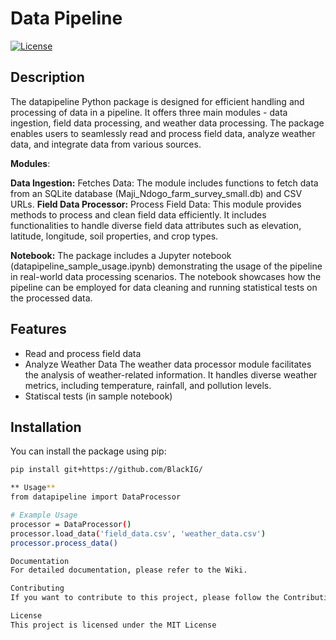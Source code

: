 # Data Pipeline
[![License](https://img.shields.io/badge/License-MIT-blue.svg)](https://opensource.org/licenses/MIT)

## Description
The datapipeline Python package is designed for efficient handling and processing of data in a pipeline. It offers three main modules - data ingestion, field data processing, and weather data processing. The package enables users to seamlessly read and process field data, analyze weather data, and integrate data from various sources.

**Modules**:

**Data Ingestion:**
Fetches Data: The module includes functions to fetch data from an SQLite database (Maji_Ndogo_farm_survey_small.db) and CSV URLs.
**Field Data Processor:**
Process Field Data: This module provides methods to process and clean field data efficiently. It includes functionalities to handle diverse field data attributes such as elevation, latitude, longitude, soil properties, and crop types.

**Notebook:**
The package includes a Jupyter notebook (datapipeline_sample_usage.ipynb) demonstrating the usage of the pipeline in real-world data processing scenarios. The notebook showcases how the pipeline can be employed for data cleaning and running statistical tests on the processed data.


## Features
- Read and process field data
- Analyze Weather Data The weather data processor module facilitates the analysis of weather-related information. It handles diverse weather metrics, including temperature, rainfall, and pollution levels.
- Statiscal tests (in sample notebook)

## Installation
You can install the package using pip:
```bash
pip install git+https://github.com/BlackIG/

** Usage**
from datapipeline import DataProcessor

# Example Usage
processor = DataProcessor()
processor.load_data('field_data.csv', 'weather_data.csv')
processor.process_data()

Documentation
For detailed documentation, please refer to the Wiki.

Contributing
If you want to contribute to this project, please follow the Contribution Guidelines.

License
This project is licensed under the MIT License 
